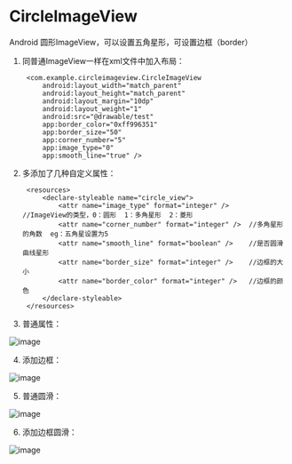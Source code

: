 # CircleImageView
Android 圆形ImageView，可以设置五角星形，可设置边框（border）

1. 同普通ImageView一样在xml文件中加入布局：

        <com.example.circleimageview.CircleImageView
            android:layout_width="match_parent"
            android:layout_height="match_parent"
            android:layout_margin="10dp"
            android:layout_weight="1"
            android:src="@drawable/test"
            app:border_color="0xff996351"
            app:border_size="50"
            app:corner_number="5"
            app:image_type="0"
            app:smooth_line="true" />

2. 多添加了几种自定义属性：

        <resources>
            <declare-styleable name="circle_view">
                <attr name="image_type" format="integer" />     //ImageView的类型，0：圆形  1：多角星形  2：菱形
                <attr name="corner_number" format="integer" />  //多角星形的角数  eg：五角星设置为5
                <attr name="smooth_line" format="boolean" />    //是否圆滑曲线星形
                <attr name="border_size" format="integer" />    //边框的大小
                <attr name="border_color" format="integer" />   //边框的颜色
            </declare-styleable>
        </resources>

3. 普通属性：

![image](https://github.com/luweibin3118/CircleImageView/blob/master/app/Screenshot_20171228-001316.png)

4. 添加边框：

![image](https://github.com/luweibin3118/CircleImageView/blob/master/app/Screenshot_20171228-001146.png)

5. 普通圆滑：

![image](https://github.com/luweibin3118/CircleImageView/blob/master/app/Screenshot_20171228-001350.png)

6. 添加边框圆滑：

![image](https://github.com/luweibin3118/CircleImageView/blob/master/app/Screenshot_20171228-001433.png)
